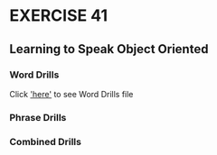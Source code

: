 # EXERCISE 41
## Learning to Speak Object Oriented

### Word Drills   
Click ['here'](Word_Drills.md) to see Word Drills file

### Phrase Drills   


### Combined Drills

